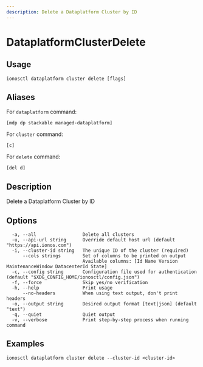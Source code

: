 ```yaml
---
description: Delete a Dataplatform Cluster by ID
---
```


# DataplatformClusterDelete

## Usage

```text
ionosctl dataplatform cluster delete [flags]
```

## Aliases

For `dataplatform` command:

```text
[mdp dp stackable managed-dataplatform]
```

For `cluster` command:

```text
[c]
```

For `delete` command:

```text
[del d]
```

## Description

Delete a Dataplatform Cluster by ID

## Options

```text
  -a, --all                 Delete all clusters
  -u, --api-url string      Override default host url (default "https://api.ionos.com")
  -i, --cluster-id string   The unique ID of the cluster (required)
      --cols strings        Set of columns to be printed on output 
                            Available columns: [Id Name Version MaintenanceWindow DatacenterId State]
  -c, --config string       Configuration file used for authentication (default "$XDG_CONFIG_HOME/ionosctl/config.json")
  -f, --force               Skip yes/no verification
  -h, --help                Print usage
      --no-headers          When using text output, don't print headers
  -o, --output string       Desired output format [text|json] (default "text")
  -q, --quiet               Quiet output
  -v, --verbose             Print step-by-step process when running command
```

## Examples

```text
ionosctl dataplatform cluster delete --cluster-id <cluster-id>
```

